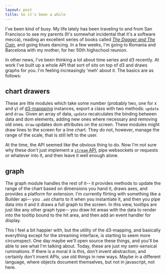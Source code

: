```yaml
---
layout: post
title: So it's been a while
---
```


I've been kind of busy. My life lately has been traveling to and from San
Francisco to see my parents (It's somewhat incidental that it's a software
mecca), reading an excellent series of books called *[The Dagger and The
Coin](http://www.danielabraham.com/books-by-daniel-abraham/the-dagger-and-the-coin/)*,
and going blues dancing. In a few weeks, I'm going to Romania and Barcelona
with my mother, for her 50th highschool reunion.

In other news, I've been thinking a lot about time series and d3 recently. At
work I've built up a whole API that sort of sits on top of d3 and draws graphs
for you. I'm feeling increasingly 'meh' about it. The basics are as follows:

## chart drawers ##

These are litle modules which take some number (probably two, one for x and y)
of [d3-mappping](#2013-07-04-DRYing-up-D3.md) instances,
export a class with two methods: `update` and `draw`. Given an array of data,
`update` recalculates the binding between data and dom elements, adding new
ones where necessary and removing old ones. `draw` updates dom attributes on
the screen.  These  modules might draw lines to the screen for a line chart. They do
not, however, manage the range of the scale, that is still left to the user.

At the time, the API seemed like the obvious thing to do. Now I'm not sure why
these don't just implement a [`stream`
API](https://github.com/substack/stream-handbook), pipe websockets or requests
or whatever into it, and then leave it well enough
alone.

## graph ##

The graph module handles the rest of it-- it provides methods to update the
range of the chart based on dimensions you hand it, draws axes, and provides a
platform for extension. I'm currently flirting with something like a Builder
api-- you `.add` charts to it when you instantiate it, and then you pipe data
into it and it draws a full graph to the screen. In this view, tooltips are
just like any other graph type-- you draw hit areas with the data to render
into the tooltip bound to the hit area, and then add an event handler for
display.

This I feel a bit happier with, but the utility of the d3-mapping, and
basically everything except for the streaming interface, is starting to seem
more circumspect. One day maybe we'll open source these things, and you'll be
able to see what I'm talking about. Today, these are just my semi-sensical
ruminations. If there is a moral it is this, don't invent abstraction, and
certainly don't invent APIs, use old things in new ways. Maybe in a different
language, where objects document themselves, but not in javascript, not here.

